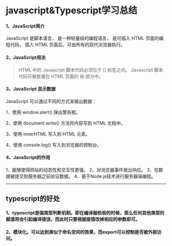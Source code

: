 # javascript&Typescript学习总结
#### 1、JavaScript简介
JavaScript 是脚本语言，
是一种轻量级的编程语言，
是可插入 HTML 页面的编程代码，
插入 HTML 页面后，可由所有的现代浏览器执行。
#### 2、JavaScript用法
>HTML 中的 Javascript 脚本代码必须位于 [<script> 与 </script>] 标签之间。
>Javascript 脚本代码可被放置在 HTML 页面的 <body> 和 <head> 部分中。
#### 3、JavaScript 显示数据
JavaScript 可以通过不同的方式来输出数据：
  
1、使用 window.alert() 弹出警告框。
  
2、使用 document.write() 方法将内容写到 HTML 文档中。
  
3、使用 innerHTML 写入到 HTML 元素。
  
4、使用 console.log() 写入到浏览器的控制台。
  
#### 4、JavaScript的作用
  1、能够使得网站的动态性和交互性更强。
  2、对浏览器事件做出响应。
  3、在数据被提交到服务器之前验证数据。
  4、基于Node.js技术进行服务器端编程。
 
****
## typescript的好处
#### 1、typescript是强类型判断机制。即在编译器检验的时候，那么任何其他类型的赋值将会引起编译错误，而此时只要根据报错改掉相应的参数即可。
#### 2、模块化。可以达到类似于命名空间的效果，而export可以控制是否被外部访问。
